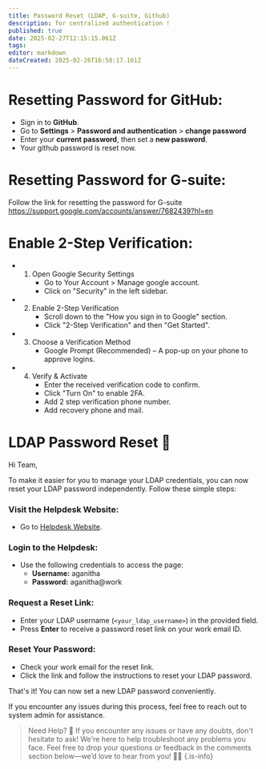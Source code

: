 ```yaml
---
title: Password Reset (LDAP, G-suite, Github)
description: for centralized authentication !
published: true
date: 2025-02-27T12:15:15.061Z
tags: 
editor: markdown
dateCreated: 2025-02-26T16:58:17.161Z
---
```


# Resetting Password for GitHub:
* Sign in to **GitHub**.
* Go to **Settings** > **Password and authentication** > **change password**
* Enter your **current password**, then set a **new password**.
* Your github password is reset now.

# Resetting Password for G-suite:
Follow the link for resetting the password for G-suite
https://support.google.com/accounts/answer/7682439?hl=en

# Enable 2-Step Verification:
* 1. Open Google Security Settings
     * Go to Your Account > Manage google account.
     * Click on "Security" in the left sidebar.
* 2. Enable 2-Step Verification
     * Scroll down to the "How you sign in to Google" section.
     * Click "2-Step Verification" and then "Get Started".
* 3. Choose a Verification Method
     * Google Prompt (Recommended) – A pop-up on your phone to approve logins.
* 4. Verify & Activate
     * Enter the received verification code to confirm.
     * Click "Turn On" to enable 2FA.
     * Add 2 step verification phone number.
     * Add recovery phone and mail. 


# LDAP Password Reset 🔑
Hi Team,

To make it easier for you to manage your LDAP credentials, you can now reset your LDAP password independently. Follow these simple steps:

### Visit the Helpdesk Website:
- Go to [Helpdesk Website](https://helpdesk.svc.aganitha.ai/).

### Login to the Helpdesk:
- Use the following credentials to access the page:
  - **Username:** aganitha  
  - **Password:** aganitha@work  

### Request a Reset Link:
- Enter your LDAP username (`<your_ldap_username>`) in the provided field.
- Press **Enter** to receive a password reset link on your work email ID.

### Reset Your Password:
- Check your work email for the reset link.
- Click the link and follow the instructions to reset your LDAP password.

That's it! You can now set a new LDAP password conveniently.

If you encounter any issues during this process, feel free to reach out to system admin for assistance.
> Need Help? 🚀 If you encounter any issues or have any doubts, don't hesitate to ask! We're here to help troubleshoot any problems you face. Feel free to drop your questions or feedback in the comments section below—we’d love to hear from you! 💬✨
{.is-info}

